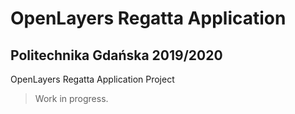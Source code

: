 # OpenLayers Regatta Application
## Politechnika Gdańska 2019/2020
 OpenLayers Regatta Application Project
 
 > Work in progress. 
